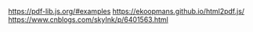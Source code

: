 https://pdf-lib.js.org/#examples
https://ekoopmans.github.io/html2pdf.js/
https://www.cnblogs.com/skyInk/p/6401563.html